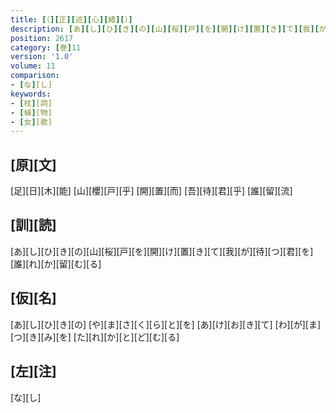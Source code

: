 ```yaml
---
title: [（][正][述][心][緒][）]
description: [あ][し][ひ][き][の][山][桜][戸][を][開][け][置][き][て][我][が][待][つ][君][を][誰][れ][か][留][む][る]
position: 2617
category: [巻]11
version: '1.0'
volume: 11
comparison:
- [な][し]
keywords:
- [枕][詞]
- [植][物]
- [女][歌]
---
```


## [原][文]

[足][日][木][能] [山][櫻][戸][乎] [開][置][而] [吾][待][君][乎] [誰][留][流]

## [訓][読]

[あ][し][ひ][き][の][山][桜][戸][を][開][け][置][き][て][我][が][待][つ][君][を][誰][れ][か][留][む][る]

## [仮][名]

[あ][し][ひ][き][の] [や][ま][さ][く][ら][と][を] [あ][け][お][き][て] [わ][が][ま][つ][き][み][を] [た][れ][か][と][ど][む][る]

## [左][注]

[な][し]
